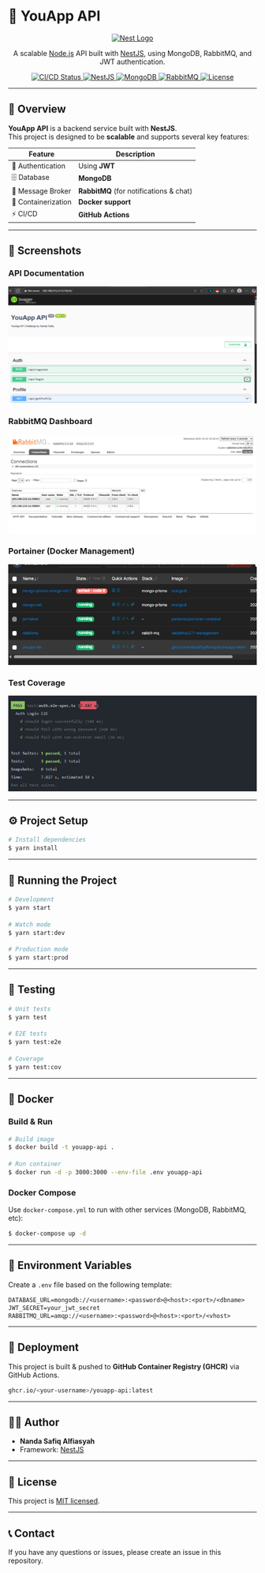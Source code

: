 # 🚀 YouApp API

<p align="center">
  <a href="http://nestjs.com/" target="_blank">
    <img src="https://nestjs.com/img/logo-small.svg" width="120" alt="Nest Logo" />
  </a>
</p>

<p align="center">
  A scalable <a href="http://nodejs.org" target="_blank">Node.js</a> API built with 
  <a href="http://nestjs.com/">NestJS</a>, using MongoDB, RabbitMQ, and JWT authentication.
</p>

<p align="center">
  <a href="https://github.com/your-username/youapp-api/actions" target="_blank">
    <img src="https://img.shields.io/github/actions/workflow/status/your-username/youapp-api/docker-build.yml?branch=master" alt="CI/CD Status" />
  </a>
  <a href="https://www.npmjs.com/" target="_blank">
    <img src="https://img.shields.io/badge/Powered%20by-NestJS-red" alt="NestJS" />
  </a>
  <a href="https://www.mongodb.com/" target="_blank">
    <img src="https://img.shields.io/badge/Database-MongoDB-green" alt="MongoDB" />
  </a>
  <a href="https://www.rabbitmq.com/" target="_blank">
    <img src="https://img.shields.io/badge/Messaging-RabbitMQ-orange" alt="RabbitMQ"/>
  </a>
  <a href="https://opensource.org/licenses/MIT" target="_blank">
    <img src="https://img.shields.io/badge/License-MIT-blue.svg" alt="License"/>
  </a>
</p>

---

## 📖 Overview

**YouApp API** is a backend service built with **NestJS**.  
This project is designed to be **scalable** and supports several key features:

| Feature | Description |
|---------|-------------|
| 🔐 Authentication | Using **JWT** |
| 🗄 Database | **MongoDB** |
| 📨 Message Broker | **RabbitMQ** (for notifications & chat) |
| 🐳 Containerization | **Docker support** |
| ⚡ CI/CD | **GitHub Actions** |

---

## 📸 Screenshots

### API Documentation
![API Doc](./public/api-doc.png)

### RabbitMQ Dashboard
![RabbitMQ](./public/rabbitmq.png)

### Portainer (Docker Management)
![Portainer](./public/portainer.png)

### Test Coverage
![Tests](./public/test.png)

---

## ⚙️ Project Setup

```bash
# Install dependencies
$ yarn install
```

---

## 🏃 Running the Project

```bash
# Development
$ yarn start

# Watch mode
$ yarn start:dev

# Production mode
$ yarn start:prod
```

---

## 🧪 Testing

```bash
# Unit tests
$ yarn test

# E2E tests
$ yarn test:e2e

# Coverage
$ yarn test:cov
```

---

## 🐳 Docker

### Build & Run

```bash
# Build image
$ docker build -t youapp-api .

# Run container
$ docker run -d -p 3000:3000 --env-file .env youapp-api
```

### Docker Compose

Use `docker-compose.yml` to run with other services (MongoDB, RabbitMQ, etc):

```bash
$ docker-compose up -d
```

---

## 🔑 Environment Variables

Create a `.env` file based on the following template:

```env
DATABASE_URL=mongodb://<username>:<password>@<host>:<port>/<dbname>
JWT_SECRET=your_jwt_secret
RABBITMQ_URL=amqp://<username>:<password>@<host>:<port>/<vhost>
```

---

## 🚀 Deployment

This project is built & pushed to **GitHub Container Registry (GHCR)** via GitHub Actions.

```bash
ghcr.io/<your-username>/youapp-api:latest
```

---

## 👨‍💻 Author

* **Nanda Safiq Alfiasyah**
* Framework: [NestJS](https://nestjs.com)

---

## 📜 License

This project is [MIT licensed](LICENSE).

---

## 📞 Contact

If you have any questions or issues, please create an issue in this repository.